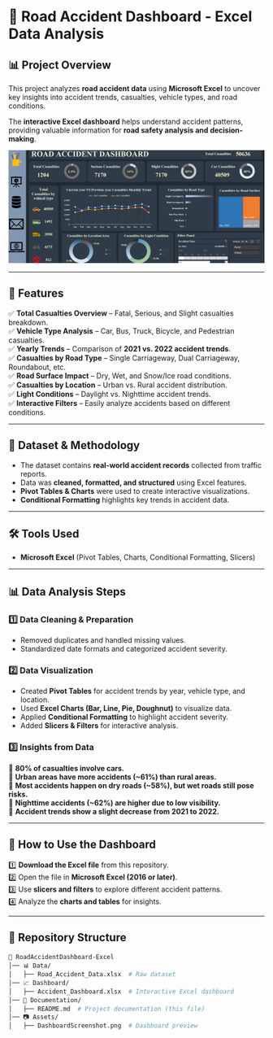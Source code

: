 # 🚗 Road Accident Dashboard - Excel Data Analysis  

## 📊 Project Overview  
This project analyzes **road accident data** using **Microsoft Excel** to uncover key insights into accident trends, casualties, vehicle types, and road conditions.  

The **interactive Excel dashboard** helps understand accident patterns, providing valuable information for **road safety analysis and decision-making**.  

![Dashboard Screenshot](RoadAccidentDashboardScreenshot.png)

---

## 📌 Features  
✅ **Total Casualties Overview** – Fatal, Serious, and Slight casualties breakdown.  
✅ **Vehicle Type Analysis** – Car, Bus, Truck, Bicycle, and Pedestrian casualties.  
✅ **Yearly Trends** – Comparison of **2021 vs. 2022 accident trends**.  
✅ **Casualties by Road Type** – Single Carriageway, Dual Carriageway, Roundabout, etc.  
✅ **Road Surface Impact** – Dry, Wet, and Snow/Ice road conditions.  
✅ **Casualties by Location** – Urban vs. Rural accident distribution.  
✅ **Light Conditions** – Daylight vs. Nighttime accident trends.  
✅ **Interactive Filters** – Easily analyze accidents based on different conditions.  

---

## 📂 Dataset & Methodology  
- The dataset contains **real-world accident records** collected from traffic reports.  
- Data was **cleaned, formatted, and structured** using Excel features.  
- **Pivot Tables & Charts** were used to create interactive visualizations.  
- **Conditional Formatting** highlights key trends in accident data.  

---

## 🛠️ Tools Used  
- **Microsoft Excel** (Pivot Tables, Charts, Conditional Formatting, Slicers)  

---

## 📊 Data Analysis Steps  
### **1️⃣ Data Cleaning & Preparation**  
- Removed duplicates and handled missing values.  
- Standardized date formats and categorized accident severity.  

### **2️⃣ Data Visualization**  
- Created **Pivot Tables** for accident trends by year, vehicle type, and location.  
- Used **Excel Charts (Bar, Line, Pie, Doughnut)** to visualize data.  
- Applied **Conditional Formatting** to highlight accident severity.  
- Added **Slicers & Filters** for interactive analysis.  

### **3️⃣ Insights from Data**  
📌 **80% of casualties involve cars.**  
📌 **Urban areas have more accidents (~61%) than rural areas.**  
📌 **Most accidents happen on dry roads (~58%), but wet roads still pose risks.**  
📌 **Nighttime accidents (~62%) are higher due to low visibility.**  
📌 **Accident trends show a slight decrease from 2021 to 2022.**  

---

## 🎯 How to Use the Dashboard  
1️⃣ **Download the Excel file** from this repository.  
2️⃣ Open the file in **Microsoft Excel (2016 or later)**.  
3️⃣ Use **slicers and filters** to explore different accident patterns.  
4️⃣ Analyze the **charts and tables** for insights.  

---

## 📌 Repository Structure  
```sh
📂 RoadAccidentDashboard-Excel
│── 📊 Data/
│   ├── Road_Accident_Data.xlsx  # Raw dataset
│── 📈 Dashboard/
│   ├── Accident_Dashboard.xlsx  # Interactive Excel dashboard
│── 📜 Documentation/
│   ├── README.md  # Project documentation (this file)
│── 📷 Assets/
│   ├── DashboardScreenshot.png  # Dashboard preview
